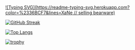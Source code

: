 [![Typing SVG](https://readme-typing-svg.herokuapp.com?color=%2336BCF7&lines=XaNe // selling bearware)](https://git.io/typing-svg)



[![GitHub Streak](https://github-readme-streak-stats.herokuapp.com/?user=DenverCoder1)](https://git.io/streak-stats)


[![Top Langs](https://github-readme-stats.vercel.app/api/top-langs/?username=anuraghazra&layout=compact)](https://github.com/anuraghazra/github-readme-stats)



[![trophy](https://github-profile-trophy.vercel.app/?username=ryo-ma)](https://github.com/ryo-ma/github-profile-trophy)
